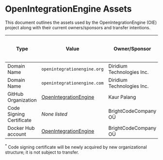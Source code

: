 # OpenIntegrationEngine Assets

This document outlines the assets used by the OpenIntegrationEngine (OIE) project along with their current owners/sponsors and transfer intentions.

| **Type**                 | **Value**                                                        | **Owner/Sponsor**          | **Will Transfer to Final Organizational Structure** |
|--------------------------|------------------------------------------------------------------|----------------------------|-----------------------------------------------------|
| Domain Name              | `openintegrationengine.org`    | Diridium Technologies Inc. | Yes                                                 |
| Domain Name              | `openintegrationengine.com`    | Diridium Technologies Inc. | Yes                                                 |
| GitHub Organization      | [OpenIntegrationEngine](https://github.com/OpenIntegrationEngine) | Kaur Palang                | Yes                                                 |
| Code Signing Certificate | *None listed*                                                    | BrightCodeCompany OÜ       | No<sup>*</sup>                                      |
| Docker Hub account       | [OpenIntegrationEngine](https://hub.docker.com/u/openintegrationengine)   | BrightCodeCompany OÜ    | Yes                                                 |

<sup>*</sup> Code signing certificate will be newly acquired by new organizational structure; it is not subject to transfer.

